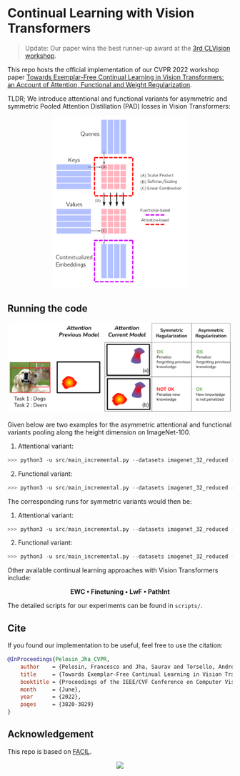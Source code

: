 # Continual Learning with Vision Transformers

> Update: Our paper wins the best runner-up award at the [3rd CLVision workshop](https://sites.google.com/view/clvision2022/call-for-papers/accepted-papers).

This repo hosts the official implementation of our CVPR 2022 workshop paper [Towards Exemplar-Free Continual Learning in Vision Transformers: an Account of Attention, Functional and Weight Regularization](https://openaccess.thecvf.com/content/CVPR2022W/CLVision/html/Pelosin_Towards_Exemplar-Free_Continual_Learning_in_Vision_Transformers_An_Account_of_CVPRW_2022_paper.html).

TLDR; We introduce attentional and functional variants for asymmetric and symmetric Pooled Attention Distillation (PAD) losses in Vision Transformers:
<div align="center">
<img src="./docs/_static/att_fun.png" width="300px">
</div>

## Running the code

<div align="center">
<img src="./docs/_static/asym_illustration(1).png" width="500px">
</div>


Given below are two examples for the asymmetric attentional and functional variants pooling along the height dimension on ImageNet-100.
1. Attentional variant: 

  ```python
>>> python3 -u src/main_incremental.py --datasets imagenet_32_reduced --network Early_conv_vit --approach olwf_asym --nepochs $NEPOCHS --log disk --batch-size 1024 --gpu $GPU --exp-name dummy_attentional_exp --lr 0.01 --seed ${seed} --lamb 1.0 --num-tasks $NUM_TASKS --nc-first-task $NC_FIRST_TASK --lr-patience 20 --plast_mu 1.0 --pool-along 'height'   l
```
  
2. Functional variant:
 ```python
>>> python3 -u src/main_incremental.py --datasets imagenet_32_reduced --network Early_conv_vit --approach olwf_asympost --nepochs $NEPOCHS --log disk --batch-size 1024 --gpu $GPU --exp-name dummy_functional_exp --lr 0.01 --seed ${seed} --lamb 1.0 --num-tasks $NUM_TASKS --nc-first-task $NC_FIRST_TASK --lr-patience 20 --plast_mu 1.0 --pool-along 'height'   
```

The corresponding runs for symmetric variants would then be:
1. Attentional variant: 

  ```python
>>> python3 -u src/main_incremental.py --datasets imagenet_32_reduced --network Early_conv_vit --approach olwf_asym --nepochs $NEPOCHS --log disk --batch-size 1024 --gpu $GPU --exp-name dummy_attentional_exp --lr 0.01 --seed ${seed} --lamb 1.0 --num-tasks $NUM_TASKS --nc-first-task $NC_FIRST_TASK --lr-patience 20 --plast_mu 1.0 --pool-along 'height' --sym 
```
  
2. Functional variant:
 ```python
>>> python3 -u src/main_incremental.py --datasets imagenet_32_reduced --network Early_conv_vit --approach olwf_asympost --nepochs $NEPOCHS --log disk --batch-size 1024 --gpu $GPU --exp-name dummy_functional_exp --lr 0.01 --seed ${seed} --lamb 1.0 --num-tasks $NUM_TASKS --nc-first-task $NC_FIRST_TASK --lr-patience 20 --plast_mu 1.0 --pool-along 'height' --sym 
```

Other available continual learning approaches with Vision Transformers include:
<div align="center">
<p align="center"><b>
  EWC • Finetuning • LwF • PathInt 
</b></p>
</div>

The detailed scripts for our experiments can be found in `scripts/`.

## Cite
If you found our implementation to be useful, feel free to use the citation:
```bibtex
@InProceedings{Pelosin_Jha_CVPR,
    author    = {Pelosin, Francesco and Jha, Saurav and Torsello, Andrea and Raducanu, Bogdan and van de Weijer, Joost},
    title     = {Towards Exemplar-Free Continual Learning in Vision Transformers: An Account of Attention, Functional and Weight Regularization},
    booktitle = {Proceedings of the IEEE/CVF Conference on Computer Vision and Pattern Recognition (CVPR) Workshops},
    month     = {June},
    year      = {2022},
    pages     = {3820-3829}
}
```
## Acknowledgement
This repo is based on [FACIL](https://github.com/mmasana/FACIL).

<div align="center">
<img src="./docs/_static/facil_logo.png" width="100px">
</div>

